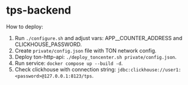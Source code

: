 # tps-backend

How to deploy:
1) Run `./configure.sh` and adjust vars: APP__COUNTER_ADDRESS and CLICKHOUSE_PASSWORD.
2) Create `private/config.json` file with TON network config.
3) Deploy ton-http-api: `./deploy_toncenter.sh private/config.json`.
4) Run service: `docker compose up --build -d`.
5) Check clickhouse with connection string: `jdbc:clickhouse://user1:<password>@127.0.0.1:8123/tps`.
